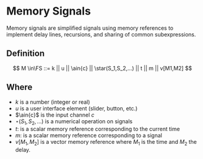 # Memory Signals
Memory signals are simplified signals using memory references to implement delay lines, recursions, and sharing of common subexpressions.

## Definition

$$ 
M \in\FS ::= k 
	||  u 
	||  \ain{c} 
	|| \star(S_1,S_2,...)
	|| t || m || v[M1,M2]
$$

## Where

- $k$ is a number (integer or real)
- $u$ is a user interface element (slider, button, etc.)
- $\ain{c}$ is the input channel $c$
- $\star(S_1,S_2,...)$ is a numerical operation on signals
- $t$: is a scalar memory reference corresponding to the current time
- $m$: is a scalar memory reference corresponding to a signal
- $v[M_1,M_2]$ is a vector memory reference where $M_1$ is the time and $M_2$ the delay.

